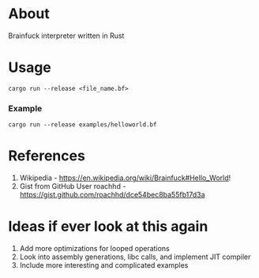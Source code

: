 # About
Brainfuck interpreter written in Rust

# Usage
` cargo run --release <file_name.bf> `

### Example
` cargo run --release examples/helloworld.bf `


# References
1. Wikipedia - https://en.wikipedia.org/wiki/Brainfuck#Hello_World!
2. Gist from GitHub User roachhd - https://gist.github.com/roachhd/dce54bec8ba55fb17d3a


# Ideas if ever look at this again
1. Add more optimizations for looped operations
2. Look into assembly generations, libc calls, and implement JIT compiler
3. Include more interesting and complicated examples